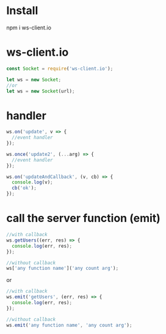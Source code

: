 # Install
npm i ws-client.io

# ws-client.io
```js
const Socket = require('ws-client.io');

let ws = new Socket;
//or
let ws = new Socket(url);
```

# handler
```js
ws.on('update', v => {
  //event handler
});

ws.once('update2', (...arg) => {
  //event handler
});

ws.on('updateAndCallback', (v, cb) => {
  console.log(v);
  cb('ok');
});
```

# call the server function (emit)
```js
//with callback
ws.getUsers((err, res) => {
  console.log(err, res);
});

//without callback
ws['any function name']('any count arg');
```
or
```js
//with callback
ws.emit('getUsers', (err, res) => {
  console.log(err, res);
});

//without callback
ws.emit('any function name', 'any count arg');
```
